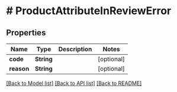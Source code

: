 # # ProductAttributeInReviewError


## Properties 


Name | Type | Description | Notes
------------ | ------------- | ------------- | -------------
**code**| **String** |   | [optional]
**reason**| **String** |   | [optional]


[[Back to Model list]](../../README.md#models) [[Back to API list]](../../README.md#endpoints) [[Back to README]](../../README.md)

